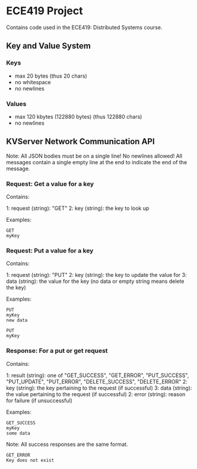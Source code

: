 # ECE419 Project

Contains code used in the ECE419: Distributed Systems course.


## Key and Value System

### Keys

- max 20 bytes (thus 20 chars)
- no whitespace
- no newlines

### Values

- max 120 kbytes (122880 bytes) (thus 122880 chars)
- no newlines


## KVServer Network Communication API

Note: All JSON bodies must be on a single line! No newlines allowed!
All messages contain a single empty line at the end to indicate the end of the
message.

### Request: Get a value for a key

Contains:

1: request (string): "GET"
2: key (string): the key to look up

Examples:

```
GET
myKey

```

### Request: Put a value for a key

Contains:

1: request (string): "PUT"
2: key (string): the key to update the value for
3: data (string): the value for the key
    (no data or empty string means delete the key)

Examples:

```
PUT
myKey
new data

```

```
PUT
myKey

```

### Response: For a put or get request

Contains:

1: result (string): one of "GET_SUCCESS", "GET_ERROR", "PUT_SUCCESS",
    "PUT_UPDATE", "PUT_ERROR", "DELETE_SUCCESS", "DELETE_ERROR"
2: key (string): the key pertaining to the request (if successful)
3: data (string): the value pertaining to the request (if successful)
2: error (string): reason for failure (if unsuccessful)

Examples:

```
GET_SUCCESS
myKey
some data

```
Note: All success responses are the same format.

```
GET_ERROR
Key does not exist

```
